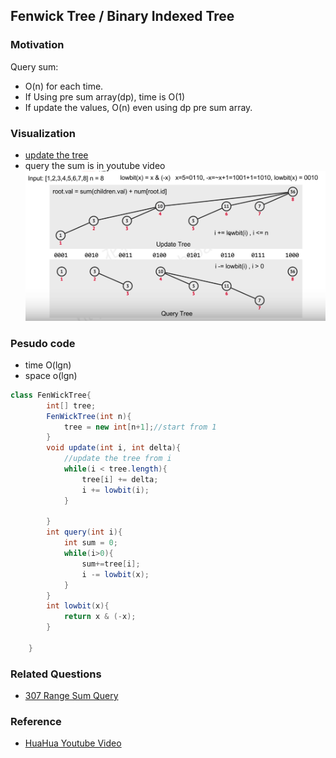 ## Fenwick Tree / Binary Indexed Tree

### Motivation
Query sum: 
- O(n) for each time. 
- If Using pre sum array(dp), time is O(1)
- If update the values, O(n) even using dp pre sum array.

### Visualization 
- [update the tree](https://visualgo.net/en/fenwicktree)
- query the sum is in youtube video
  ![](images/fenwick.PNG)


### Pesudo code
- time O(lgn)
- space o(lgn)
```java
class FenWickTree{
        int[] tree;
        FenWickTree(int n){
            tree = new int[n+1];//start from 1
        }
        void update(int i, int delta){
            //update the tree from i
            while(i < tree.length){
                tree[i] += delta;
                i += lowbit(i);
            }
            
        }
        int query(int i){
            int sum = 0;
            while(i>0){
                sum+=tree[i];
                i -= lowbit(x);
            }
        }
        int lowbit(x){
            return x & (-x);
        }
        
    }

```

### Related Questions
- [307 Range Sum Query](https://leetcode.com/problems/range-sum-query-mutable/)

### Reference
- [HuaHua Youtube Video](https://www.youtube.com/watch?v=WbafSgetDDk&t=18s)

